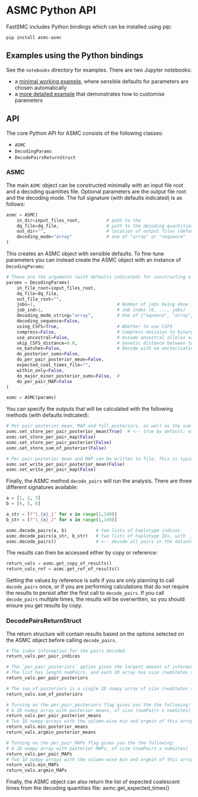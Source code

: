 # ASMC Python API

FastSMC includes Python bindings which can be installed using pip:

```
pip install asmc-asmc
```

## Examples using the Python bindings

See the `notebooks` directory for examples.
There are two Jupyter notebooks:
- a [minimal working example](../notebooks/asmc-minimal.ipynb), where sensible defaults for parameters are chosen automatically
- a [more detailed example](../notebooks/asmc.ipynb) that demonstrates how to customise parameters

## API

The core Python API for ASMC consists of the following classes:
- `ASMC`
- `DecodingParams`
- `DecodePairsReturnStruct`

### ASMC

The main `ASMC` object can be constructed minimally with an input file root and a decoding quantities file.
Optional parameters are the output file root and the decoding mode.
The full signature (with defaults indicated) is as follows:

```python
asmc = ASMC(
    in_dir=input_files_root,          # path to the 
    dq_file=dq_file,                  # path to the decoding quantities file
    out_dir="",                       # location of output files (default is the input file root)
    decoding_mode="array"             # one of "array" or "sequence"
)
```

This creates an ASMC object with sensible defaults.
To fine-tune parameters you can instead create the ASMC object with an instance of `DecodingParams`:

```python
# These are the arguments (with defaults indicated) for constructing a decoding paramters object
params = DecodingParams(
    in_file_root=input_files_root,
    dq_file=dq_file,
    out_file_root="",
    jobs=1,                               # Number of jobs being done in total
    job_ind=1,                            # Job index (0, ..., jobs)
    decoding_mode_string="array",         # One of {"squence", "array"}
    decoding_sequence=False,
    using_CSFS=True,                      # Whether to use CSFS
    compress=False,                       # Compress emission to binary (no CSFS)
    use_ancestral=False,                  # Assume ancestral alleles are coded as 1 in input (will assume 1 = minor otherwise)
    skip_CSFS_distance=0.0,               # Genetic distance between two CSFS emissions
    no_batches=False,                     # Decode with no vectorization (do not use without good reason)
    do_posterior_sums=False,
    do_per_pair_posterior_mean=False,
    expected_coal_times_file="",
    within_only=False,
    do_major_minor_posterior_sums=False,  # 
    do_per_pair_MAP=False    
)

asmc = ASMC(params)
```

You can specify the outputs that will be calculated with the following methods (with defaults indicated):

```python
# Per pair posterior mean, MAP and full posteriors, as well as the sum of posteriors can be stored in matrices
asmc.set_store_per_pair_posterior_mean(True)  # <-- true by default; others false by default
asmc.set_store_per_pair_map(False)
asmc.set_store_per_pair_posterior(False)
asmc.set_store_sum_of_posterior(False)

# Per pair posterior mean and MAP can be written to file. This is typically slow.
asmc.set_write_per_pair_posterior_mean(False)
asmc.set_write_per_pair_map(False)
```

Finally, the ASMC method `decode_pairs` will run the analysis.
There are three different signatures available:

```python
a = [1, 2, 3]
b = [4, 5, 6]

a_str = [f"1_{x}_1" for x in range(1,149)]
b_str = [f"1_{x}_2" for x in range(1,149)]

asmc.decode_pairs(a, b)           # two lists of haplotype indices
asmc.decode_pairs(a_str, b_str)   # two lists of haplotype IDs, with _1 and _2 indicating the haplotype
asmc.decode_pairs()               # <-- decode all pairs in the dataset
```

The results can then be accessed either by copy or reference:

```python
return_vals = asmc.get_copy_of_results()
return_vals_ref = asmc.get_ref_of_results()
```

Getting the values by reference is safe if you are only planning to call `decode_pairs` once, or if you are performing calculations that do not require the results to persist after the first call to `decode_pairs`.
If you call `decode_pairs` multiple times, the results will be overwritten, so you should ensure you get results by copy.

### DecodePairsReturnStruct

The return structure will contain results based on the options selected on the ASMC object before calling `decode_pairs`.
```python
# The index information for the pairs decoded
return_vals.per_pair_indices

# The `per_pair_posteriors` option gives the largest amount of information: a list of 2D numpy arrays
# The list has length numPairs, and each 2D array has size (numStates x numSites)
return_vals.per_pair_posteriors

# The sum of posteriors is a single 2D numpy array of size (numStates x numSites)
return_vals.sum_of_posteriors

# Turning on the per_pair_posteriors flag gives you the the following:
# A 2D numpy array with posterior means, of size (numPairs x numSites)
return_vals.per_pair_posterior_means
# Two 1D numpy arrays with the column-wise min and argmin of this array:
return_vals.min_posterior_means
return_vals.argmin_posterior_means

# Turning on the per_pair_MAPs flag gives you the the following:
# A 2D numpy array with posterior MAPs, of size (numPairs x numSites)
return_vals.per_pair_MAPs
# Two 1D numpy arrays with the column-wise min and argmin of this array:
return_vals.min_MAPs
return_vals.argmin_MAPs
```

Finally, the ASMC object can also return the list of expected coalescent times from the decoding quantities file:
asmc.get_expected_times()
